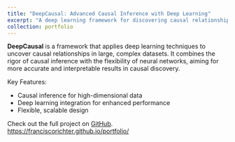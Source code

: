 ```yaml
---
title: "DeepCausal: Advanced Causal Inference with Deep Learning"
excerpt: "A deep learning framework for discovering causal relationships in complex datasets<br/><img src='https://raw.githubusercontent.com/franciscorichter/deepCausal/main/logo.png' style='width: 500px; height: 500px;'>"
collection: portfolio
---
```


**DeepCausal** is a framework that applies deep learning techniques to uncover causal relationships in large, complex datasets. It combines the rigor of causal inference with the flexibility of neural networks, aiming for more accurate and interpretable results in causal discovery.

Key Features:
- Causal inference for high-dimensional data
- Deep learning integration for enhanced performance
- Flexible, scalable design

Check out the full project on [GitHub](https://github.com/franciscorichter/deepCausal).
https://franciscorichter.github.io/portfolio/